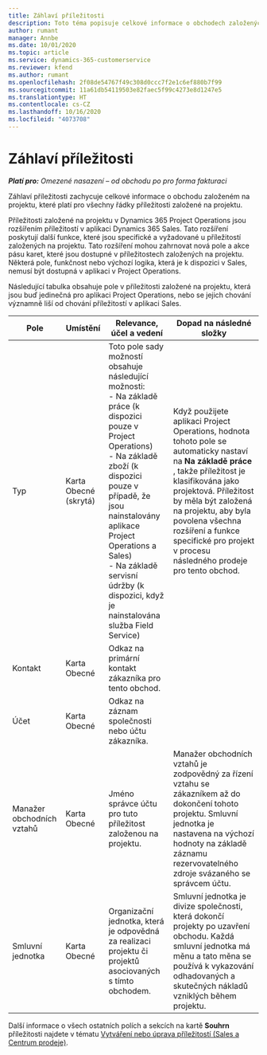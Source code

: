 ```yaml
---
title: Záhlaví příležitosti
description: Toto téma popisuje celkové informace o obchodech založených na projektu a řádcích příležitostí založených na projektu.
author: rumant
manager: Annbe
ms.date: 10/01/2020
ms.topic: article
ms.service: dynamics-365-customerservice
ms.reviewer: kfend
ms.author: rumant
ms.openlocfilehash: 2f08de54767f49c308d0ccc7f2e1c6ef880b7f99
ms.sourcegitcommit: 11a61db54119503e82faec5f99c4273e8d1247e5
ms.translationtype: HT
ms.contentlocale: cs-CZ
ms.lasthandoff: 10/16/2020
ms.locfileid: "4073708"
---
```

# <a name="opportunity-header"></a>Záhlaví příležitosti

_**Platí pro:** Omezené nasazení – od obchodu po pro forma fakturaci_

Záhlaví příležitosti zachycuje celkové informace o obchodu založeném na projektu, které platí pro všechny řádky příležitosti založené na projektu.

Příležitosti založené na projektu v Dynamics 365 Project Operations jsou rozšířením příležitostí v aplikaci Dynamics 365 Sales. Tato rozšíření poskytují další funkce, které jsou specifické a vyžadované u příležitostí založených na projektu. Tato rozšíření mohou zahrnovat nová pole a akce pásu karet, které jsou dostupné v příležitostech založených na projektu. Některá pole, funkčnost nebo výchozí logika, která je k dispozici v Sales, nemusí být dostupná v aplikaci v Project Operations.

Následující tabulka obsahuje pole v příležitosti založené na projektu, která jsou buď jedinečná pro aplikaci Project Operations, nebo se jejich chování významně liší od chování příležitostí v aplikaci Sales.

| **Pole** | **Umístění** | **Relevance, účel a vedení** | **Dopad na následné složky** |
| --- | --- | --- | --- |
| Typ | Karta Obecné (skrytá) | Toto pole sady možností obsahuje následující možnosti:</br>- Na základě práce (k dispozici pouze v Project Operations)</br>- Na základě zboží (k dispozici pouze v případě, že jsou nainstalovány aplikace Project Operations a Sales)</br>- Na základě servisní údržby (k dispozici, když je nainstalována služba Field Service) | Když použijete aplikaci Project Operations, hodnota tohoto pole se automaticky nastaví na **Na základě práce** , takže příležitost je klasifikována jako projektová. Příležitost by měla být založená na projektu, aby byla povolena všechna rozšíření a funkce specifické pro projekt v procesu následného prodeje pro tento obchod. |
| Kontakt | Karta Obecné | Odkaz na primární kontakt zákazníka pro tento obchod. | |
| Účet | Karta Obecné | Odkaz na záznam společnosti nebo účtu zákazníka. | |
| Manažer obchodních vztahů | Karta Obecné | Jméno správce účtu pro tuto příležitost založenou na projektu. | Manažer obchodních vztahů je zodpovědný za řízení vztahu se zákazníkem až do dokončení tohoto projektu. Smluvní jednotka je nastavena na výchozí hodnoty na základě záznamu rezervovatelného zdroje svázaného se správcem účtu. |
| Smluvní jednotka | Karta Obecné | Organizační jednotka, která je odpovědná za realizaci projektu či projektů asociovaných s tímto obchodem. | Smluvní jednotka je divize společnosti, která dokončí projekty po uzavření obchodu. Každá smluvní jednotka má měnu a tato měna se používá k vykazování odhadovaných a skutečných nákladů vzniklých během projektu. |

Další informace o všech ostatních polích a sekcích na kartě **Souhrn** příležitosti najdete v tématu [Vytváření nebo úprava příležitostí (Sales a Centrum prodeje)](https://docs.microsoft.com/dynamics365/sales-enterprise/create-edit-opportunity-sales).
